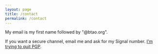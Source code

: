 ```yaml
---
layout: page
title: /contact
permalink: /contact
---
```


My email is my first name followed by "@btao.org".

If you want a secure channel, email me and ask for my Signal number. [I'm trying to quit PGP](https://blog.cryptographyengineering.com/2014/08/13/whats-matter-with-pgp/).

